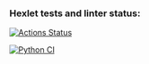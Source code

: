 ### Hexlet tests and linter status:
[![Actions Status](https://github.com/tarvarrs/python-project-50/actions/workflows/hexlet-check.yml/badge.svg)](https://github.com/tarvarrs/python-project-50/actions)

[![Python CI](https://github.com/tarvarrs/python-project-50/actions/workflows/pyci.yml/badge.svg)](https://github.com/tarvarrs/python-project-50/actions/workflows/pyci.yml)
